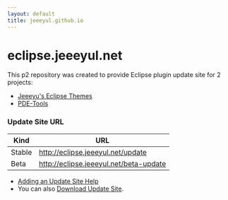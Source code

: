 ```yaml
---
layout: default
title: jeeeyul.github.io
---
```


# eclipse.jeeeyul.net

This p2 repository was created to provide Eclipse plugin update site for 2 projects:  

- [Jeeeyu's Eclipse Themes](https://github.com/jeeeyul/eclipse-themes)
- [PDE-Tools](https://github.com/jeeeyul/pde-tools)


### Update Site URL


| Kind   | URL                                    |
|--------|----------------------------------------|
| Stable | http://eclipse.jeeeyul.net/update      |
| Beta   | http://eclipse.jeeeyul.net/beta-update |

* [Adding an Update Site Help](http://marketplace.eclipse.org/updatesite/help?url=http://eclipse.jeeeyul.net/update)
* You can also [Download Update Site](https://github.com/jeeeyul/jeeeyul.github.io/releases).